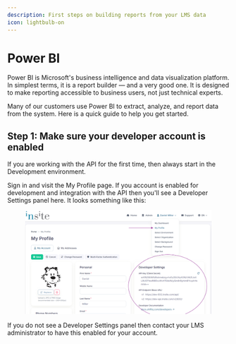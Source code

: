 ```yaml
---
description: First steps on building reports from your LMS data
icon: lightbulb-on
---
```


# Power BI

Power BI is Microsoft's business intelligence and data visualization platform. In simplest terms, it is a report builder — and a very good one. It is designed to make reporting accessible to business users, not just technical experts.

Many of our customers use Power BI to extract, analyze, and report data from the system. Here is a quick guide to help you get started.

## Step 1: Make sure your developer account is enabled

If you are working with the API for the first time, then always start in the Development environment.&#x20;

Sign in and visit the My Profile page. If you account is enabled for development and integration with the API then you'll see a Developer Settings panel here. It looks something like this:

<figure><img src="../.gitbook/assets/power-bi-1 (1).png" alt=""><figcaption></figcaption></figure>

If you do not see a Developer Settings panel then contact your LMS administrator to have this enabled for your account.
